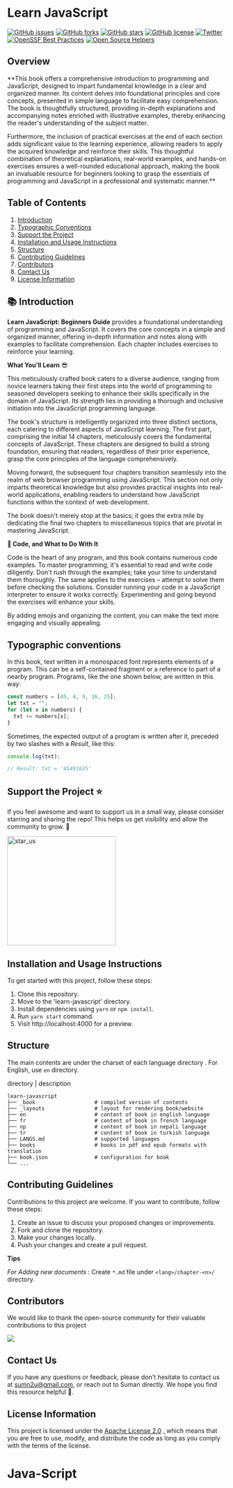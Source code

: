 # Learn JavaScript

[![GitHub issues](https://img.shields.io/github/issues/sumn2u/learn-javascript)](https://github.com/sumn2u/learn-javascript/issues) [![GitHub forks](https://img.shields.io/github/forks/sumn2u/learn-javascript)](https://github.com/sumn2u/learn-javascript/network)
[![GitHub stars](https://img.shields.io/github/stars/sumn2u/learn-javascript)](https://github.com/sumn2u/learn-javascript/stargazers)
[![GitHub license](https://img.shields.io/github/license/sumn2u/learn-javascript)](https://github.com/sumn2u/learn-javascript/blob/master/LICENSE)
[![Twitter](https://img.shields.io/twitter/url/https/github.com/sumn2u/bagchal.svg?style=social)](https://twitter.com/intent/tweet?text=Wow:&url=https%3A%2F%2Fgithub.com%2Fsumn2u%2Flearn-javascript)
[![OpenSSF Best Practices](https://bestpractices.coreinfrastructure.org/projects/7372/badge)](https://bestpractices.coreinfrastructure.org/projects/7372)
[![Open Source Helpers](https://www.codetriage.com/sumn2u/learn-javascript/badges/users.svg)](https://www.codetriage.com/sumn2u/learn-javascript)

## Overview

**This book offers a comprehensive introduction to programming and JavaScript, designed to impart fundamental knowledge in a clear and organized manner. Its content delves into foundational principles and core concepts, presented in simple language to facilitate easy comprehension. The book is thoughtfully structured, providing in-depth explanations and accompanying notes enriched with illustrative examples, thereby enhancing the reader's understanding of the subject matter.

Furthermore, the inclusion of practical exercises at the end of each section adds significant value to the learning experience, allowing readers to apply the acquired knowledge and reinforce their skills. This thoughtful combination of theoretical explanations, real-world examples, and hands-on exercises ensures a well-rounded educational approach, making the book an invaluable resource for beginners looking to grasp the essentials of programming and JavaScript in a professional and systematic manner.**

## Table of Contents
1. [Introduction](#introduction)
2. [Typographic Conventions](#typographic-conventions)
3. [Support the Project](#support-the-project)
4. [Installation and Usage Instructions](#installation-and-usage-instructions)
5. [Structure](#structure)
6. [Contributing Guidelines](#contributing-guidelines)
7. [Contributors](#contributors)
8. [Contact Us](#contact-us)
9. [License Information](#license-information)


## 📚 Introduction <a name="introduction"></a>

**Learn JavaScript: Beginners Guide** provides a foundational understanding of programming and JavaScript. It covers the core concepts in a simple and organized manner, offering in-depth information and notes along with examples to facilitate comprehension. Each chapter includes exercises to reinforce your learning.

**What You'll Learn** 😎

This meticulously crafted book caters to a diverse audience, ranging from novice learners taking their first steps into the world of programming to seasoned developers seeking to enhance their skills specifically in the domain of JavaScript. Its strength lies in providing a thorough and inclusive initiation into the JavaScript programming language.

The book's structure is intelligently organized into three distinct sections, each catering to different aspects of JavaScript learning. The first part, comprising the initial 14 chapters, meticulously covers the fundamental concepts of JavaScript. These chapters are designed to build a strong foundation, ensuring that readers, regardless of their prior experience, grasp the core principles of the language comprehensively.

Moving forward, the subsequent four chapters transition seamlessly into the realm of web browser programming using JavaScript. This section not only imparts theoretical knowledge but also provides practical insights into real-world applications, enabling readers to understand how JavaScript functions within the context of web development.

The book doesn't merely stop at the basics; it goes the extra mile by dedicating the final two chapters to miscellaneous topics that are pivotal in mastering JavaScript. 

**🚀 Code, and What to Do With It**

Code is the heart of any program, and this book contains numerous code examples. To master programming, it's essential to read and write code diligently. Don't rush through the examples; take your time to understand them thoroughly. The same applies to the exercises – attempt to solve them before checking the solutions. Consider running your code in a JavaScript interpreter to ensure it works correctly. Experimenting and going beyond the exercises will enhance your skills.

By adding emojis and organizing the content, you can make the text more engaging and visually appealing.

## Typographic conventions

In this book, text written in a monospaced font represents elements of a program. This can be a self-contained fragment or a reference to part of a nearby program. Programs, like the one shown below, are written in this way:

```javascript
const numbers = [45, 4, 9, 16, 25];
let txt = "";
for (let x in numbers) {
  txt += numbers[x];
}
```

Sometimes, the expected output of a program is written after it, preceded by two slashes with a _Result_, like this:

```javascript
console.log(txt);

// Result: txt = '45491625'
```

## Support the Project <a name="support-the-project"></a>⭐

If you feel awesome and want to support us in a small way, please consider starring and sharing the repo! This helps us get visibility and allow the community to grow. 🙏

<img alt="star_us" width="250" src="./star_us.gif">

## Installation and Usage Instructions
To get started with this project, follow these steps:
1. Clone this repository.
2. Move to the 'learn-javascript' directory.
3. Install dependencies using `yarn` or `npm install`.
4. Run `yarn start` command.
5. Visit http://localhost:4000 for a preview.
   
## Structure
The main contents are under the charset of each language directory . For English, use `en` directory.

directory | description

    learn-javascript
    ├── _book                   # compiled version of contents
    ├── _layouts                # layout for rendering book/website
    ├── en                      # content of book in english language
    ├── fr                      # content of book in french language
    ├── np                      # content of book in nepali language
    ├── tr                      # content of book in turkish language
    ├── LANGS.md                # supported languages
    ├── books                   # books in pdf and epub formats with translation
    ├── book.json               # configuration for book
    └── ...


 
## Contributing Guidelines
Contributions to this project are welcome. If you want to contribute, follow these steps:
1. Create an issue to discuss your proposed changes or improvements.
2. Fork and clone the repository.
3. Make your changes locally.
4. Push your changes and create a pull request.

**Tips**

*For Adding new documents* : Create `*.md` file under `<lang>/chapter-<n>/` directory.

## Contributors
We would like to thank the open-source community for their valuable contributions to this project

[![](https://contributors-img.web.app/image?repo=sumn2u/learn-javascript)](https://github.com/sumn2u/learn-javascript/graphs/contributors)



## Contact Us
If you have any questions or feedback, please don't hesitate to contact us at sumn2u@gmail.com, or reach out to Suman directly. We hope you find this resource helpful 💜.


## License Information
This project is licensed under the  [Apache License 2.0](./LICENSE) , which means that you are free to use, modify, and distribute the code as long as you comply with the terms of the license.
# Java-Script
